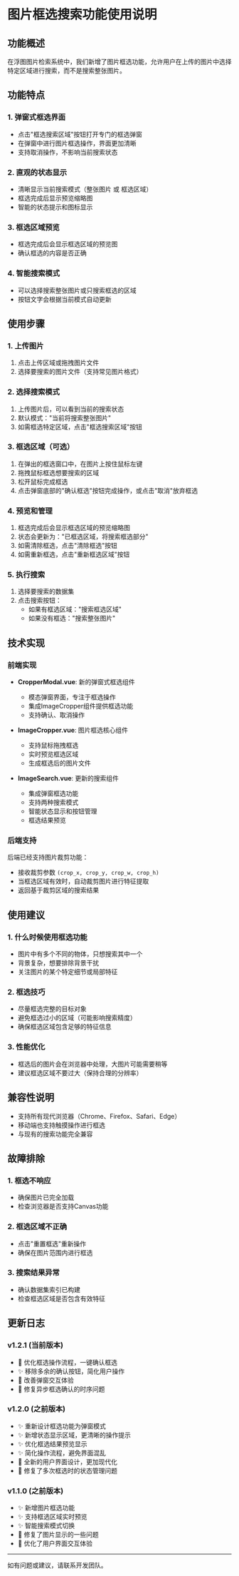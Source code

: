 # 图片框选搜索功能使用说明

## 功能概述

在浮图图片检索系统中，我们新增了图片框选功能，允许用户在上传的图片中选择特定区域进行搜索，而不是搜索整张图片。

## 功能特点

### 1. 弹窗式框选界面
- 点击"框选搜索区域"按钮打开专门的框选弹窗
- 在弹窗中进行图片框选操作，界面更加清晰
- 支持取消操作，不影响当前搜索状态

### 2. 直观的状态显示
- 清晰显示当前搜索模式（整张图片 或 框选区域）
- 框选完成后显示预览缩略图
- 智能的状态提示和图标显示

### 3. 框选区域预览
- 框选完成后会显示框选区域的预览图
- 确认框选的内容是否正确

### 4. 智能搜索模式
- 可以选择搜索整张图片或只搜索框选的区域
- 按钮文字会根据当前模式自动更新

## 使用步骤

### 1. 上传图片
1. 点击上传区域或拖拽图片文件
2. 选择要搜索的图片文件（支持常见图片格式）

### 2. 选择搜索模式
1. 上传图片后，可以看到当前的搜索状态
2. 默认模式："当前将搜索整张图片"
3. 如需框选特定区域，点击"框选搜索区域"按钮

### 3. 框选区域（可选）
1. 在弹出的框选窗口中，在图片上按住鼠标左键
2. 拖拽鼠标框选想要搜索的区域
3. 松开鼠标完成框选
4. 点击弹窗底部的"确认框选"按钮完成操作，或点击"取消"放弃框选

### 4. 预览和管理
1. 框选完成后会显示框选区域的预览缩略图
2. 状态会更新为："已框选区域，将搜索框选部分"
3. 如需清除框选，点击"清除框选"按钮
4. 如需重新框选，点击"重新框选区域"按钮

### 5. 执行搜索
1. 选择要搜索的数据集
2. 点击搜索按钮：
   - 如果有框选区域："搜索框选区域"
   - 如果没有框选："搜索整张图片"

## 技术实现

### 前端实现
- **CropperModal.vue**: 新的弹窗式框选组件
  - 模态弹窗界面，专注于框选操作
  - 集成ImageCropper组件提供框选功能
  - 支持确认、取消操作

- **ImageCropper.vue**: 图片框选核心组件
  - 支持鼠标拖拽框选
  - 实时预览框选区域
  - 生成框选后的图片文件

- **ImageSearch.vue**: 更新的搜索组件
  - 集成弹窗框选功能
  - 支持两种搜索模式
  - 智能状态显示和按钮管理
  - 框选结果预览

### 后端支持
后端已经支持图片裁剪功能：
- 接收裁剪参数 `(crop_x, crop_y, crop_w, crop_h)`
- 当框选区域有效时，自动裁剪图片进行特征提取
- 返回基于裁剪区域的搜索结果

## 使用建议

### 1. 什么时候使用框选功能
- 图片中有多个不同的物体，只想搜索其中一个
- 背景复杂，想要排除背景干扰
- 关注图片的某个特定细节或局部特征

### 2. 框选技巧
- 尽量框选完整的目标对象
- 避免框选过小的区域（可能影响搜索精度）
- 确保框选区域包含足够的特征信息

### 3. 性能优化
- 框选后的图片会在浏览器中处理，大图片可能需要稍等
- 建议框选区域不要过大（保持合理的分辨率）

## 兼容性说明

- 支持所有现代浏览器（Chrome、Firefox、Safari、Edge）
- 移动端也支持触摸操作进行框选
- 与现有的搜索功能完全兼容

## 故障排除

### 1. 框选不响应
- 确保图片已完全加载
- 检查浏览器是否支持Canvas功能

### 2. 框选区域不正确
- 点击"重置框选"重新操作
- 确保在图片范围内进行框选

### 3. 搜索结果异常
- 确认数据集索引已构建
- 检查框选区域是否包含有效特征

## 更新日志

### v1.2.1 (当前版本)
- 🚀 优化框选操作流程，一键确认框选
- ✨ 移除多余的确认按钮，简化用户操作
- 💄 改善弹窗交互体验
- 🐛 修复异步框选确认的时序问题

### v1.2.0 (之前版本)
- ✨ 重新设计框选功能为弹窗模式
- ✨ 新增状态显示区域，更清晰的操作提示
- ✨ 优化框选结果预览显示
- ✨ 简化操作流程，避免界面混乱
- 💄 全新的用户界面设计，更加现代化
- 🐛 修复了多次框选时的状态管理问题

### v1.1.0 (之前版本)
- ✨ 新增图片框选功能
- ✨ 支持框选区域实时预览
- ✨ 智能搜索模式切换
- 🐛 修复了图片显示的一些问题
- 💄 优化了用户界面交互体验

---

如有问题或建议，请联系开发团队。
